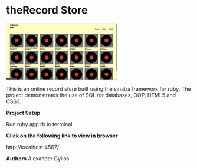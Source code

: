 # theRecord Store

<img style="width: 300px;" src="https://github.com/alexgyllos/files/blob/master/therecordstorepreview.png" alt="recipes home page">

This is an online record store built using the sinatra framework for ruby. The project demonstrates the use of SQL for databases, OOP, HTML5 and CSS3.

**Project Setup**

Run ruby app.rb in terminal

**Click on the following link to view in browser**

http://localhost:4567/

**Authors**
Alexander Gyllos
